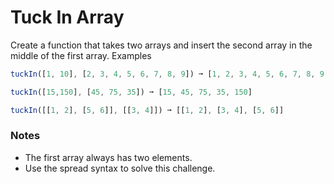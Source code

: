 
# Tuck In Array

Create a function that takes two arrays and insert the second array in the middle of the first array.
Examples

```javascript
tuckIn([1, 10], [2, 3, 4, 5, 6, 7, 8, 9]) ➞ [1, 2, 3, 4, 5, 6, 7, 8, 9, 10]

tuckIn([15,150], [45, 75, 35]) ➞ [15, 45, 75, 35, 150]

tuckIn([[1, 2], [5, 6]], [[3, 4]]) ➞ [[1, 2], [3, 4], [5, 6]]
```

### Notes
- The first array always has two elements.
- Use the spread syntax to solve this challenge.
